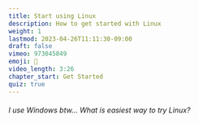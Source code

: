 ```yaml
---
title: Start using Linux
description: How to get started with Linux
weight: 1
lastmod: 2023-04-26T11:11:30-09:00
draft: false
vimeo: 973045849
emoji: 🐧
video_length: 3:26
chapter_start: Get Started
quiz: true
---
```


<quiz-modal options="WSL:Buy a new computer:Rent a cloud server:Live boot" answer="WSL" prize="11">
  <h6>I use Windows btw... What is easiest way to try Linux?</h6>  
</quiz-modal>
